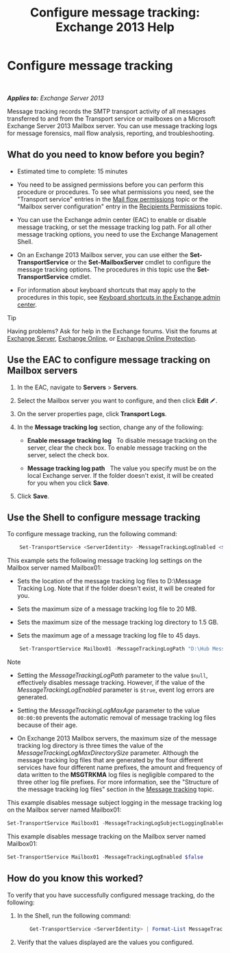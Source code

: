 ﻿---
title: 'Configure message tracking: Exchange 2013 Help'
TOCTitle: Configure message tracking
ms:assetid: 50eb5213-cf27-4179-b427-38d751ee4a70
ms:mtpsurl: https://technet.microsoft.com/en-us/library/Aa997984(v=EXCHG.150)
ms:contentKeyID: 50646521
ms.date: 12/09/2016
mtps_version: v=EXCHG.150
---

# Configure message tracking

 

_**Applies to:** Exchange Server 2013_


Message tracking records the SMTP transport activity of all messages transferred to and from the Transport service or mailboxes on a Microsoft Exchange Server 2013 Mailbox server. You can use message tracking logs for message forensics, mail flow analysis, reporting, and troubleshooting.

## What do you need to know before you begin?

  - Estimated time to complete: 15 minutes

  - You need to be assigned permissions before you can perform this procedure or procedures. To see what permissions you need, see the "Transport service" entries in the [Mail flow permissions](mail-flow-permissions-exchange-2013-help.md) topic or the "Mailbox server configuration" entry in the [Recipients Permissions](recipients-permissions-exchange-2013-help.md) topic.

  - You can use the Exchange admin center (EAC) to enable or disable message tracking, or set the message tracking log path. For all other message tracking options, you need to use the Exchange Management Shell.

  - On an Exchange 2013 Mailbox server, you can use either the **Set-TransportService** or the **Set-MailboxServer** cmdlet to configure the message tracking options. The procedures in this topic use the **Set-TransportService** cmdlet.

  - For information about keyboard shortcuts that may apply to the procedures in this topic, see [Keyboard shortcuts in the Exchange admin center](keyboard-shortcuts-in-the-exchange-admin-center-exchange-online-protection-help.md).


> [!TIP]
> Having problems? Ask for help in the Exchange forums. Visit the forums at <A href="https://go.microsoft.com/fwlink/p/?linkid=60612">Exchange Server</A>, <A href="https://go.microsoft.com/fwlink/p/?linkid=267542">Exchange Online</A>, or <A href="https://go.microsoft.com/fwlink/p/?linkid=285351">Exchange Online Protection</A>.



## Use the EAC to configure message tracking on Mailbox servers

1.  In the EAC, navigate to **Servers** \> **Servers**.

2.  Select the Mailbox server you want to configure, and then click **Edit** ![Edit icon](images/JJ218640.6f53ccb2-1f13-4c02-bea0-30690e6ea71d(EXCHG.150).gif "Edit icon").

3.  On the server properties page, click **Transport Logs**.

4.  In the **Message tracking log** section, change any of the following:
    
      - **Enable message tracking log**   To disable message tracking on the server, clear the check box. To enable message tracking on the server, select the check box.
    
      - **Message tracking log path**   The value you specify must be on the local Exchange server. If the folder doesn't exist, it will be created for you when you click **Save**.

5.  Click **Save**.

## Use the Shell to configure message tracking

To configure message tracking, run the following command:
```powershell
    Set-TransportService <ServerIdentity> -MessageTrackingLogEnabled <$true | $false> -MessageTrackingLogMaxAge <dd.hh:mm:ss> -MessageTrackingLogMaxDirectorySize <Size> -MessageTrackingLogMaxFileSize <Size> -MessageTrackingLogPath <LocalFilePath> -MessageTrackingLogSubjectLoggingEnabled <$true|$false>
```
This example sets the following message tracking log settings on the Mailbox server named Mailbox01:

  -  Sets the location of the message tracking log files to D:\\Message Tracking Log. Note that if the folder doesn't exist, it will be created for you.

  -  Sets the maximum size of a message tracking log file to 20 MB.

  -  Sets the maximum size of the message tracking log directory to 1.5 GB.

  -  Sets the maximum age of a message tracking log file to 45 days.

<!-- end list -->
```powershell
    Set-TransportService Mailbox01 -MessageTrackingLogPath "D:\Hub Message Tracking Log" -MessageTrackingLogMaxFileSize 20MB -MessageTrackingLogMaxDirectorySize 1.5GB -MessageTrackingLogMaxAge 45.00:00:00
```

> [!NOTE]
> <UL>
> <LI>
> <P>Setting the <EM>MessageTrackingLogPath</EM> parameter to the value <CODE>$null</CODE>, effectively disables message tracking. However, if the value of the <EM>MessageTrackingLogEnabled</EM> parameter is <CODE>$true</CODE>, event log errors are generated.</P>
> <LI>
> <P>Setting the <EM>MessageTrackingLogMaxAge</EM> parameter to the value <CODE>00:00:00</CODE> prevents the automatic removal of message tracking log files because of their age.</P>
> <LI>
> <P>On Exchange 2013 Mailbox servers, the maximum size of the message tracking log directory is three times the value of the <EM>MessageTrackingLogMaxDirectorySize</EM> parameter. Although the message tracking log files that are generated by the four different services have four different name prefixes, the amount and frequency of data written to the <STRONG>MSGTRKMA</STRONG> log files is negligible compared to the three other log file prefixes. For more information, see the "Structure of the message tracking log files" section in the <A href="message-tracking-exchange-2013-help.md">Message tracking</A> topic.</P></LI></UL>



This example disables message subject logging in the message tracking log on the Mailbox server named Mailbox01:

```powershell
Set-TransportService Mailbox01 -MessageTrackingLogSubjectLoggingEnabled $false
```

This example disables message tracking on the Mailbox server named Mailbox01:

```powershell
Set-TransportService Mailbox01 -MessageTrackingLogEnabled $false
```

## How do you know this worked?

To verify that you have successfully configured message tracking, do the following:

1.  In the Shell, run the following command:
    
    ```powershell
        Get-TransportService <ServerIdentity> | Format-List MessageTrackingLog*
    ```
2.  Verify that the values displayed are the values you configured.

